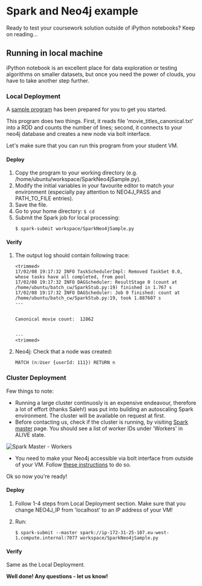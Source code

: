 # Spark and Neo4j example

Ready to test your coursework solution outside of iPython notebooks? Keep on reading...

## Running in local machine

iPython notebook is an excellent place for data exploration or testing algorithms on smaller datasets, but once you need the power of clouds, you have to take another step further.

### Local Deployment

A [sample program](https://raw.githubusercontent.com/tomncooper/CSC8101-Documentation/master/spark/python-stub/SparkNeo4jSample.py) has been prepared for you to get you started.

This program does two things. First, it reads file 'movie_titles_canonical.txt' into a RDD and counts the number of lines; second, it connects to your neo4j database and creates a new node via bolt interface.

Let's make sure that you can run this program from your student VM. 

#### Deploy

1. Copy the program to your working directory (e.g. /home/ubuntu/workspace/SparkNeo4jSample.py).
2. Modify the initial variables in your favourite editor to match your environment (especially pay attention to NEO4J_PASS and PATH_TO_FILE entries).
3. Save the file.
4. Go to your home directory: `$ cd`
5. Submit the Spark job for local processing:
    ```shell
    $ spark-submit workspace/SparkNeo4jSample.py
    ```
#### Verify

1. The output log should contain following trace:
    ```log
    <trimmed>
    17/02/08 19:17:32 INFO TaskSchedulerImpl: Removed TaskSet 0.0, whose tasks have all completed, from pool
    17/02/08 19:17:32 INFO DAGScheduler: ResultStage 0 (count at /home/ubuntu/batch_cw/SparkStub.py:19) finished in 1.767 s
    17/02/08 19:17:32 INFO DAGScheduler: Job 0 finished: count at /home/ubuntu/batch_cw/SparkStub.py:19, took 1.887607 s
    ---
    
    
    Canonical movie count:  12862
    
    
    ---
    <trimmed>
    ```
2. Neo4j: Check that a node was created:

    ```
    MATCH (n:User {userId: 111}) RETURN n
    ```

### Cluster Deployment

Few things to note:

* Running a large cluster continuosly is an expensive endeavour, therefore a lot of effort (thanks Saleh!) was put into building an autoscaling Spark environment. The cluster will be available on request at first.
* Before contacting us, check if the cluster is running, by visiting [Spark master](http://52.213.206.26:8080) page. You should see a list of worker IDs under 'Workers' in ALIVE state.

![Spark Master - Workers](https://github.com/tomncooper/CSC8101-Documentation/blob/master/spark/python-stub/images/SparkMaster_workers.png)

* You need to make your Neo4j accessible via bolt interface from outside of your VM. Follow [these instructions](https://github.com/tomncooper/CSC8101-Documentation/blob/master/spark/python-stub/Neo4j-open-bolt-interface.md) to do so.

Ok so now you're ready!

#### Deploy

1. Follow 1-4 steps from Local Deployment section. Make sure that you change NEO4J_IP from 'localhost' to an IP address of your VM!
2. Run:

   ```shell
   $ spark-submit --master spark://ip-172-31-25-107.eu-west-1.compute.internal:7077 workspace/SparkNeo4jSample.py
   ```
   
#### Verify

Same as the Local Deployment.

**Well done! Any questions - let us know!**
